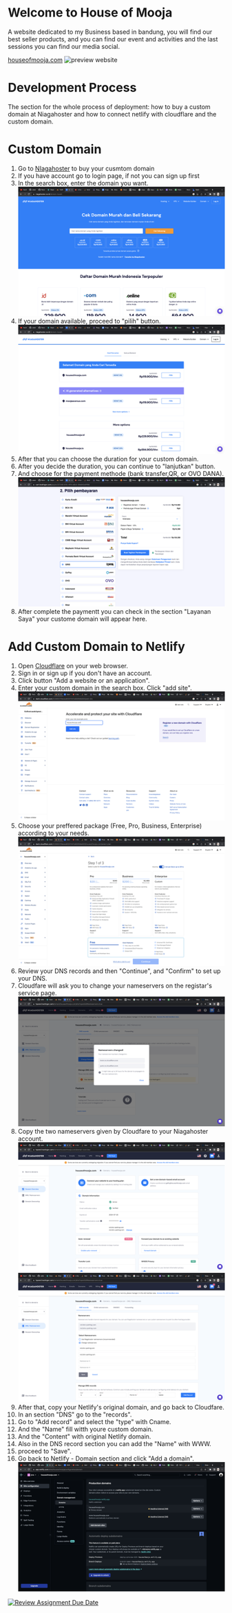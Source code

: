 # Welcome to House of Mooja 

A website dedicated to my Business based in bandung, you will find our best seller products, and you can find our event and activities and the last sessions you can find our media social. 

[houseofmooja.com](www.houseofmooja.com) 
![preview website](img/prev.png)

# Development Process

The section for the whole process of deployment: how to buy a custom domain at Niagahoster and how to connect netlify with cloudflare and the custom domain.


# Custom Domain 

1. Go to [NIagahoster](www.niagahoster.com) to buy your cusmtom domain
2. If you have account go to login page, if not you can sign up first 
3. In the search box, enter the domain you want.
![search box](img/search%20box.png)
4. If your domain available, proceed to "pilih" button.
![domain choice](img/domain%20choice.png)
5. After that you can choose the duration for your custom domain.
6. After you decide the duration, you can continue to "lanjutkan" button.
7. And choose for the payment methode (bank transfer,QR, or OVO DANA).
![payment choice](img/payment.png)
8. After complete the paymentt you can check in the section "Layanan Saya" your custome domain will appear here.

 # Add Custom Domain to Netlify 

1. Open [Cloudflare](www.cloudflare.com) on your web browser.
2. Sign in or sign up if you don't have an account.
3. Click button "Add a website or an application".
4. Enter your custom domain in the search box. Click "add site".
![add site](img/add%20site.png)
5. Choose your preffered package (Free, Pro, Business, Enterprise) according to your needs.
![package](img/package.png)
6. Review your DNS records and then "Continue", and "Confirm" to set up your DNS.
7. Cloudfare will ask you to change your nameservers on the registar's service page.
![name server cloudflare](img/nameserver%201.png)
8. Copy the two nameservers given by Cloudfare to your Niagahoster account.
![name server niaga hoster](img/%20namesever%202.png)
![name server niaga hoster 2](img/nameserver%203.png)
9.  After that, copy your Netlify's original domain, and go back to Cloudfare.
10. In an section "DNS" go to the "records".
11. Go to "Add record" and select the "type" with Cname.
12. And the "Name" fill witth youre custom domain.
13. And the "Content" with original Netlify domain.
14. Also in the DNS record section you can add the "Name" with WWW.
15. proceed to "Save".
16. Go back to Netlify - Domain section and click "Add a domain".
![add domain](img/add%20domain.png)



[![Review Assignment Due Date](https://classroom.github.com/assets/deadline-readme-button-24ddc0f5d75046c5622901739e7c5dd533143b0c8e959d652212380cedb1ea36.svg)](https://classroom.github.com/a/f6dTnkNL)
